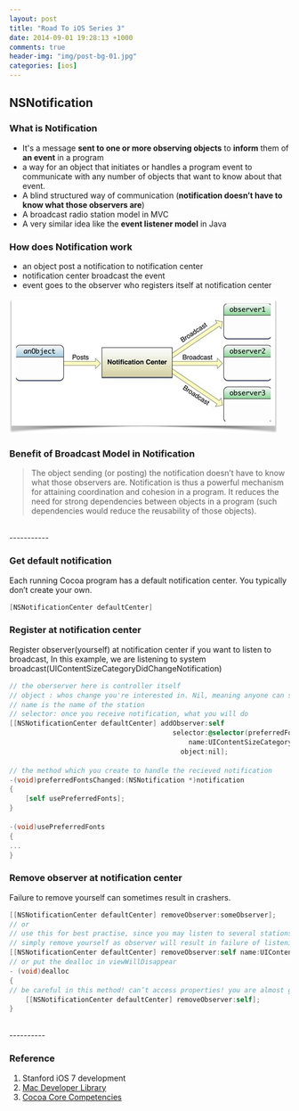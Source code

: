 ```yaml
---
layout: post
title: "Road To iOS Series 3"
date: 2014-09-01 19:28:13 +1000
comments: true
header-img: "img/post-bg-01.jpg"
categories: [ios]
---
```


## NSNotification

### What is Notification
- It's a message **sent to one or more observing objects** to **inform** them of **an event** in a program
- a way for an object that initiates or handles a program event to communicate with any number of objects that want to know about that event.
- A blind structured way of communication (**notification doesn’t have to know what those observers are**)
- A broadcast radio station model in MVC
- A very similar idea like the **event listener model** in Java

<!--more-->

### How does Notification work
- an object post a notification to notification center
- notification center broadcast the event
- event goes to the observer who registers itself at notification center

![ UIViewController Lifecycle ](/images/ios/notificationcenter.png)

### Benefit of Broadcast Model in Notification

> The object sending (or posting) the notification doesn’t have to know what those observers are.
> Notification is thus a powerful mechanism for attaining coordination and cohesion in a program. It reduces
> the need for strong dependencies between objects in a program (such dependencies would reduce the
> reusability of those objects).

<br>
-----------

### Get default notification
Each running Cocoa program has a default notification center. You typically don’t create your own.

``` objective-c get default notification
[NSNotificationCenter defaultCenter]
```

### Register at notification center
Register observer(yourself) at notification center if you want to listen to broadcast, In this example, we are listening to system broadcast(UIContentSizeCategoryDidChangeNotification)

``` objective-c register at notification
// the oberserver here is controller itself
// object : whos change you're interested in. Nil, meaning anyone can send notification to controller
// name is the name of the station
// selector: once you receive notification, what you will do
[[NSNotificationCenter defaultCenter] addObserver:self
                                         selector:@selector(preferredFontsChanged:)
                                             name:UIContentSizeCategoryDidChangeNotification
                                           object:nil];

// the method which you create to handle the recieved notification
-(void)preferredFontsChanged:(NSNotification *)notification
{
    [self usePreferredFonts];
}

-(void)usePreferredFonts
{
...
}
```

### Remove observer at notification center
Failure to remove yourself can sometimes result in crashers.

``` objective-c remove yourself at notification
[[NSNotificationCenter defaultCenter] removeObserver:someObserver];
// or
// use this for best practise, since you may listen to several stations at same time
// simply remove yourself as observer will result in failure of listening to other stations.
[[NSNotificationCenter defaultCenter] removeObserver:self name:UIContentSizeCategoryDidChangeNotification object:nil];
// or put the dealloc in viewWillDisappear
- (void)dealloc
{
// be careful in this method! can’t access properties! you are almost gone from heap!
    [[NSNotificationCenter defaultCenter] removeObserver:self];
}
```

<br>
----------

### Reference
1. Stanford iOS 7 development
2. [Mac Developer Library](https://developer.apple.com/library/mac/navigation/)
3. [Cocoa Core Competencies](https://developer.apple.com/library/mac/documentation/General/Conceptual/DevPedia-CocoaCore/Notification.html#//apple_ref/doc/uid/TP40008195-CH35)
